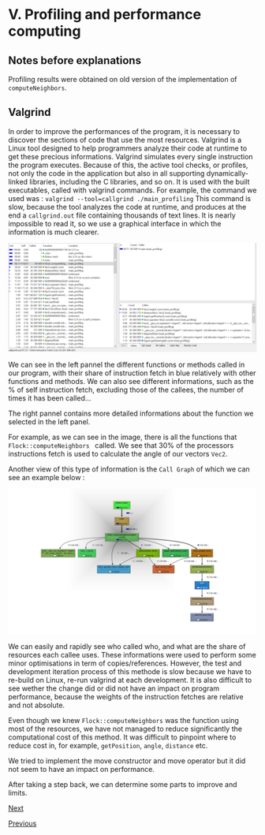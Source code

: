 # V. Profiling and performance computing

## Notes before explanations

Profiling results were obtained on old version of the implementation of `computeNeighbors`.

## Valgrind

In order to improve the performances of the program, it is necessary to discover the sections of code that use the most resources. Valgrind is a Linux tool designed to help programmers analyze their code at runtime to get these precious informations.
Valgrind simulates every single instruction the program executes. Because of this, the active tool checks, or profiles, not only the code in the application but also in all supporting dynamically-linked libraries, including the C libraries, and so on.
 It is used with the built executables, called with valgrind commands. For example, the command we used was :
 `valgrind --tool=callgrind ./main_profiling`
 This command is slow, because the tool analyzes the code at runtime, and produces at the end a `callgrind.out` file containing thousands of text lines. It is nearly impossible to read it, so we use a graphical interface in which the information is much clearer.

![CallgrindUI](../assets/UI_Callgrind.png "CallgrindUI")

We can see in the left pannel the different functions or methods called in our program, with their share of instruction fetch in blue relatively with other functions and methods. We can also see different informations, such as the % of self instruction fetch, excluding those of the callees, the number of times it has been called...

The right pannel contains more detailed informations about the function we selected in the left panel.

For example, as we can see in the image, there is all the functions that `Flock::computeNeighbors ` called. We see that 30% of the processors instructions fetch is used to calculate the angle of our vectors `Vec2`.

Another view of this type of information is the `Call Graph` of which we can see an example below :

![Callgraph](../assets/callgraph.png)

We can easily and rapidly see who called who, and what are the share of resources each callee uses.
These informations were used to perform some minor optimisations in term of copies/references. However, the test and development iteration process of this methode is slow because we have to re-build on Linux, re-run valgrind at each development. It is also difficult to see wether the change did or did not have an impact on program performance, because the weights of the instruction fetches are relative and not absolute.

Even though we knew `Flock::computeNeighbors` was the function using most of the resources, we have not managed to reduce significantly the computational cost of this method. It was difficult to pinpoint where to reduce cost in, for example, `getPosition`, `angle`, `distance` etc.

We tried to implement the move constructor and move operator but it did not seem to have an impact on performance.

After taking a step back, we can determine some parts to improve and limits.


[Next](./conclusion_openings.md)

[Previous](./continuous_integration.md)
